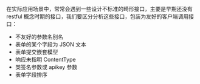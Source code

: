 在实际应用场景中，常常会遇到一些设计不标准的畸形接口，主要是早期还没有 restful 概念时期的接口，我们要区分分析这些接口，包装为友好的客户端调用接口：

- 不友好的参数名别名
- 表单的某个字段为 JSON 文本
- 表单提交嵌套模型
- 响应未指明 ContentType
- 类签名参数或 apikey 参数
- 表单字段排序